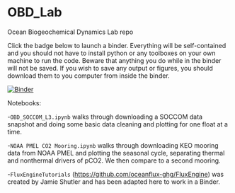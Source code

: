 # OBD_Lab
Ocean Biogeochemical Dynamics Lab repo

Click the badge below to launch a binder. Everything will be self-contained and you should not have to install python or any toolboxes on your own machine to run the code. Beware that anything you do while in the binder will not be saved. If you wish to save any output or figures, you should download them to you computer from inside the binder. 

[![Binder](https://mybinder.org/badge_logo.svg)](https://mybinder.org/v2/gh/ognancy4life/OBD_Lab/HEAD)

Notebooks:

-`OBD_SOCCOM_L3.ipynb` walks through downloading a SOCCOM data snapshot and doing some basic data cleaning and plotting for one float at a time.

-`NOAA PMEL CO2 Mooring.ipynb` walks through downloading KEO mooring data from NOAA PMEL and plotting the seasonal cycle, separating thermal and nonthermal drivers of pCO2. We then compare to a second mooring.

-`FluxEngineTutorials` (https://github.com/oceanflux-ghg/FluxEngine) was created by Jamie Shutler and has been adapted here to work in a Binder.
